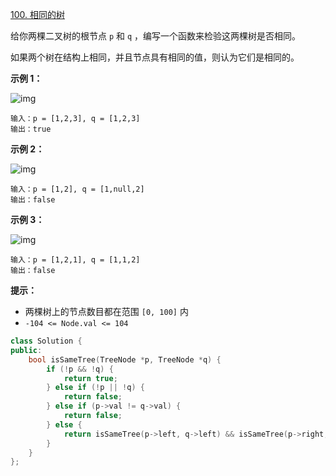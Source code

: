 [100. 相同的树](https://leetcode-cn.com/problems/same-tree/)

给你两棵二叉树的根节点 `p` 和 `q` ，编写一个函数来检验这两棵树是否相同。

如果两个树在结构上相同，并且节点具有相同的值，则认为它们是相同的。

**示例 1：**

![img](../../img/ex1.jpg)

```
输入：p = [1,2,3], q = [1,2,3]
输出：true
```

**示例 2：**

![img](../../img/ex2.jpg)

```
输入：p = [1,2], q = [1,null,2]
输出：false
```

**示例 3：**

![img](../../img/ex3.jpg)

```
输入：p = [1,2,1], q = [1,1,2]
输出：false
```

**提示：**

- 两棵树上的节点数目都在范围 `[0, 100]` 内
- `-104 <= Node.val <= 104`

```cpp
class Solution {
public:
    bool isSameTree(TreeNode *p, TreeNode *q) {
        if (!p && !q) {
            return true;
        } else if (!p || !q) {
            return false;
        } else if (p->val != q->val) {
            return false;
        } else {
            return isSameTree(p->left, q->left) && isSameTree(p->right, q->right);
        }
    }
};
```

